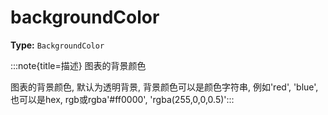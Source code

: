 # backgroundColor

**Type:** `BackgroundColor`

:::note{title=描述}
图表的背景颜色



图表的背景颜色, 默认为透明背景, 背景颜色可以是颜色字符串, 例如'red', 'blue', 也可以是hex, rgb或rgba'#ff0000', 'rgba(255,0,0,0.5)':::

